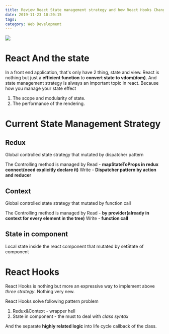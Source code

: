 ```yaml
---
title: Review React State management strategy and how React Hooks Change it without any code
date: 2019-11-23 10:20:15
tags:
category: Web Development
---
```


![](https://i.imgflip.com/3hb3fq.jpg)

# React And the state

In a front end application, that's only have 2 thing, state and view. React is nothing but just a **efficient function** to **convert state to vdom(dom)**. And state management strategy is always an important topic in react. Because how you manage your state effect

1. The scope and modularity of state.
2. The performance of the rendering.

# Current State Management Strategy

## Redux

Global controlled state strategy that mutated by dispatcher pattern

The Controlling method is managed by
Read - **mapStateToProps in redux connect(need explicitly declare it)**
Write - **Dispatcher pattern by action and reducer**

## Context

Global controlled state strategy that mutated by function call

The Controlling method is managed by
Read - **by provider(already in context for every element in the tree)**
Write - **function call**

## State in component

Local state inside the react component that mutated by setState of component

# React Hooks

React Hooks is nothing but more an expressive way to implement above _three strategy_. Nothing very new.

React Hooks solve following pattern problem

1. Redux&Context - wrapper hell
2. State in component - the must to deal with _class syntax_

And the separate **highly related logic** into life cycle callback of the class.
